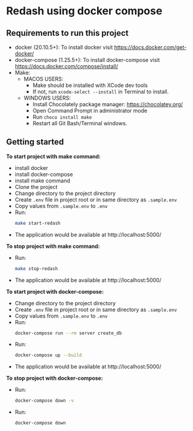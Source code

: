 # Redash using docker compose
## Requirements to run this project

- docker (20.10.5+): To install docker visit https://docs.docker.com/get-docker/
- docker-compose (1.25.5+): To install docker-compose visit https://docs.docker.com/compose/install/
- Make:
    - MACOS USERS:
        - Make should be installed with XCode dev tools
        - If not, run `xcode-select --install` in Terminal to install.
    - WINDOWS USERS:
        - Install Chocolately package manager: https://chocolatey.org/
        - Open Command Prompt in administrator mode
        - Run `choco install make`
        - Restart all Git Bash/Terminal windows.


## Getting started

**To start project with make command:**
 - install docker
 - install docker-compose
 - install make command
 - Clone the project  
 - Change directory to the project directory
 - Create `.env` file in project root or in same directory as `.sample.env`
 - Copy values from `.sample.env` to `.env`
 - Run:
    ```bash
    make start-redash
    ```
 - The application would be available at http://localhost:5000/


**To stop project with make command:**
 - Run:
    ```bash
    make stop-redash
    ```
 - The application would be available at http://localhost:5000/

**To start project with docker-compose:**
 - Change directory to the project directory 
 - Create `.env` file in project root or in same directory as `.sample.env`
 - Copy values from `.sample.env` to `.env`
 - Run:
    ```bash
    docker-compose run --rm server create_db
    ```
- Run:
    ```bash
    docker-compose up --build
    ```
 - The application would be available at http://localhost:5000/


**To stop project with docker-compose:**
- Run:
    ```bash
    docker-compose down -v 
    ```
- Run:
    ```bash
    docker-compose down
    ```
